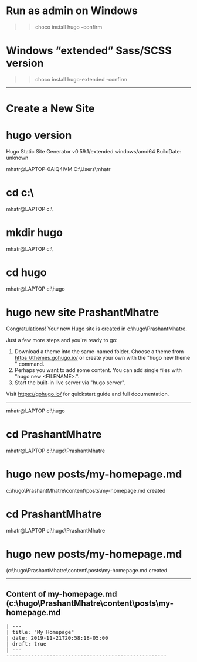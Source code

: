 # Run as admin on Windows
>> choco install hugo -confirm

# Windows “extended” Sass/SCSS version
>> choco install hugo-extended -confirm


----------------------------------------------------
# Create a New Site

# hugo version
Hugo Static Site Generator v0.59.1/extended windows/amd64 BuildDate: unknown

mhatr@LAPTOP-0AIQ4IVM C:\Users\mhatr
# cd c:\

mhatr@LAPTOP c:\
# mkdir hugo

mhatr@LAPTOP c:\
# cd hugo

mhatr@LAPTOP c:\hugo
# hugo new site PrashantMhatre
Congratulations! Your new Hugo site is created in c:\hugo\PrashantMhatre.

Just a few more steps and you're ready to go:

1. Download a theme into the same-named folder.
   Choose a theme from https://themes.gohugo.io/ or
   create your own with the "hugo new theme <THEMENAME>" command.
2. Perhaps you want to add some content. You can add single files
   with "hugo new <SECTIONNAME>\<FILENAME>.<FORMAT>".
3. Start the built-in live server via "hugo server".

Visit https://gohugo.io/ for quickstart guide and full documentation.

----------------------------------------------------

mhatr@LAPTOP c:\hugo
# cd PrashantMhatre

mhatr@LAPTOP c:\hugo\PrashantMhatre
# hugo new posts/my-homepage.md
c:\hugo\PrashantMhatre\content\posts\my-homepage.md created

# cd PrashantMhatre

mhatr@LAPTOP c:\hugo\PrashantMhatre
# hugo new posts/my-homepage.md
 (c:\hugo\PrashantMhatre\content\posts\my-homepage.md created

----------------------------------------------------
## Content of my-homepage.md (c:\hugo\PrashantMhatre\content\posts\my-homepage.md 
<pre>
| ---
| title: "My Homepage"
| date: 2019-11-21T20:58:18-05:00
| draft: true
| ---
----------------------------------------------------
</pre>



